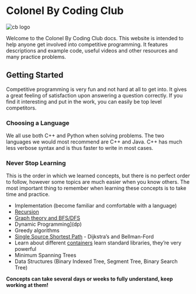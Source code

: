 # Colonel By Coding Club
![cb logo](http://www.ocdsb.ca/sch/schoolLogo/CLB%20Logo.jpg)

Welcome to the Colonel By Coding Club docs. This website is intended to help anyone get involved into competitive programming. It features descriptions and example code, useful videos and other resources and many practice problems.
 
## Getting Started
 
Competitive programming is very fun and not hard at all to get into. It gives a great feeling of satisfaction upon answering a question correctly. If you find it interesting and put in the work, you can easily be top level competitors. 

### Choosing a Language
 
We all use both C++ and Python when solving problems. The two languages we would most recommend are C++ and Java. C++ has much less verbose syntax and is thus faster to write in most cases.
 
### Never Stop Learning

This is the order in which we learned concepts, but there is no perfect order to follow, however some topics are much easier when you know others. The most important thing to remember when learning these concepts is to take time and practice.

- Implementation (become familiar and comfortable with a language)
- [Recursion](recursion) 
- [Graph theory and BFS/DFS](graph) 
- Dynamic Programming](dp) 
- Greedy algorithms 
- [Single Source Shortest Path](graph) - Dijkstra’s and Bellman-Ford 
- Learn about different [containers](stl) learn standard libraries, they’re very powerful 
- Minimum Spanning Trees 
- Data Structures (Binary Indexed Tree, Segment Tree, Binary Search Tree) 
 
**Concepts can take several days or weeks to fully understand, keep working at them!**